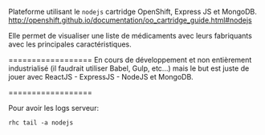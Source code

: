 Plateforme utilisant le `nodejs` cartridge OpenShift, Express JS et MongoDB.
http://openshift.github.io/documentation/oo_cartridge_guide.html#nodejs

Elle permet de visualiser une liste de médicaments avec leurs fabriquants avec les principales caractéristiques.


==================
En cours de développement et non entièrement industrialisé (il faudrait utiliser Babel, Gulp, etc...) mais le but est juste de jouer avec ReactJS - ExpressJS - NodeJS et MongoDB.

==================

Pour avoir les logs serveur:
```
rhc tail -a nodejs
```
